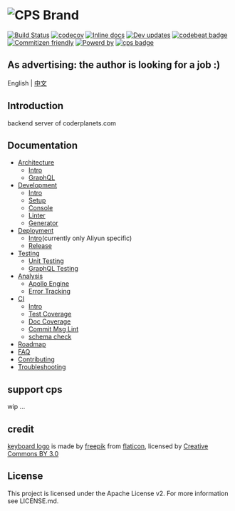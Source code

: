 
![CPS Brand](https://github.com/mydearxym/groupher_server/blob/dev/docs/snapshots/cps_logo_md.png?raw=true)
=========
[![Build Status](https://travis-ci.org/coderplanets/coderplanets_server.svg?branch=dev)](https://travis-ci.org/coderplanets/coderplanets_server)
[![codecov](https://codecov.io/gh/coderplanets/coderplanets_server/branch/dev/graph/badge.svg)](https://codecov.io/gh/coderplanets/coderplanets_server)
[![Inline docs](http://inch-ci.org/github/coderplanets/coderplanets_server.svg)](http://inch-ci.org/github/coderplanets/coderplanets_server)
[![Dev updates](https://badgen.net/badge/Dependabot/enabled/cyan)](https://dependabot.com/elixir.html)
[![codebeat badge](https://codebeat.co/badges/865d4bcd-7e9e-4678-8770-b763de155235)](https://codebeat.co/projects/github-com-coderplanets-coderplanets_server-dev)
[![Commitizen friendly](https://img.shields.io/badge/commitizen-friendly-brightgreen.svg)](https://conventionalcommits.org/)
[![Powerd by](https://badgen.now.sh/badge/groupher/powered/a871c1)](https://github.com/groupher-stack)
[![cps badge](https://badgen.net/badge/join%20community/on%20coderplanets/9cb77b)](https://github.com/coderplanets/coderplanets_server)

## As advertising: the author is looking for a job :)

English | [中文](https://github.com/coderplanets/coderplanets_server/blob/dev/README.zh-CN.md) 

## Introduction

backend server of coderplanets.com

## Documentation

- [Architecture](architecture)
  - [Intro](docs/architecture/intro.md)
  - [GraphQL](docs/architecture/grqphQL.md)
- [Development](development)
  - [Intro](docs/development/intro.md)
  - [Setup](docs/development/setup.md)
  - [Console](docs/development/console.md)
  - [Linter](docs/development/linter.md)
  - [Generator](development/generator.md)
- [Deployment](deployment)
  - [Intro](docs/deployment/intro.md)(currently only Aliyun specific)
  - [Release](docs/deployment/release.md)
- [Testing](testing)
  - [Unit Testing](docs/testing/unit-testing.md)
  - [GraphQL Testing](docs/testing/graphql-testing.md)
- [Analysis](analysis)
  - [Apollo Engine](docs/analysis/apollo-engine.md)
  - [Error Tracking](docs/analysis/error-tracking.md)
- [CI](ci)
  - [Intro](docs/ci/intro.md)
  - [Test Coverage](docs/ci/test-coverage.md)
  - [Doc Coverage](docs/ci/doc-coverage.md)
  - [Commit Msg Lint](docs/ci/commit-msg-lint.md)
  - [schema check](docs/ci/schema-check.md)
- [Roadmap](docs/roadmap.md)
- [FAQ](docs/FAQ.md)
- [Contributing](docs/contributing.md)
- [Troubleshooting](docs/troubleshooting.md)


## support cps
wip ...

## credit 

[keyboard logo](https://www.flaticon.com/free-icon/keyboard_211884#term=keyboard&page=8&position=88) is made by
[freepik](https://www.flaticon.com/authors/freepik) from
[flaticon](https://www.flaticon.com), licensed by [Creative Commons BY 3.0](http://creativecommons.org/licenses/by/3.0)

## License

This project is licensed under the Apache License v2. For more information see LICENSE.md.
